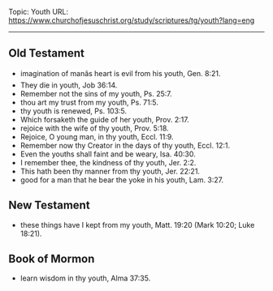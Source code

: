 Topic: Youth
URL: https://www.churchofjesuschrist.org/study/scriptures/tg/youth?lang=eng

---

## Old Testament

- imagination of manâs heart is evil from his youth, Gen. 8:21.
- They die in youth, Job 36:14.
- Remember not the sins of my youth, Ps. 25:7.
- thou art my trust from my youth, Ps. 71:5.
- thy youth is renewed, Ps. 103:5.
- Which forsaketh the guide of her youth, Prov. 2:17.
- rejoice with the wife of thy youth, Prov. 5:18.
- Rejoice, O young man, in thy youth, Eccl. 11:9.
- Remember now thy Creator in the days of thy youth, Eccl. 12:1.
- Even the youths shall faint and be weary, Isa. 40:30.
- I remember thee, the kindness of thy youth, Jer. 2:2.
- This hath been thy manner from thy youth, Jer. 22:21.
- good for a man that he bear the yoke in his youth, Lam. 3:27.

## New Testament

- these things have I kept from my youth, Matt. 19:20 (Mark 10:20; Luke 18:21).

## Book of Mormon

- learn wisdom in thy youth, Alma 37:35.

